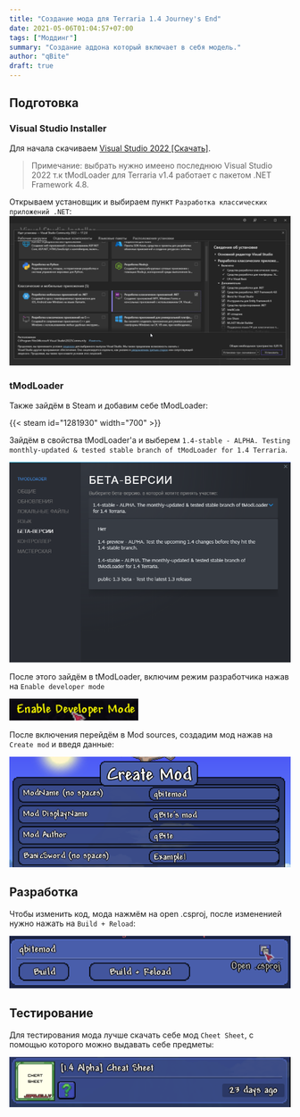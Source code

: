 ```yaml
---
title: "Создание мода для Terraria 1.4 Journey's End"
date: 2021-05-06T01:04:57+07:00
tags: ["Моддинг"]
summary: "Создание аддона который включает в себя модель."
author: "qBite"
draft: true
---
```


## Подготовка
### Visual Studio Installer
Для начала скачиваем [Visual Studio 2022 [Скачать]](https://visualstudio.microsoft.com/ru/downloads/).

> Примечание: выбрать нужно имеено последнюю Visual Studio 2022 т.к tModLoader для Terraria v1.4 работает с пакетом .NET Framework 4.8.

Открываем установщик и выбираем пункт ``Разработка классических приложений .NET``:
![Visual Studio Installer](visual-studio-installer.png)

### tModLoader
Также зайдём в Steam и добавим себе tModLoader:

{{< steam id="1281930" width="700" >}}

Зайдём в свойства tModLoader'а и выберем ``1.4-stable - ALPHA. Testing monthly-updated & tested stable branch of tModLoader for 1.4 Terraria``.

![Смена версии](mod/change-version.png)

После этого зайдём в tModLoader, включим режим разработчика нажав на ``Enable developer mode``

![Enable developer mode](mod/enable-developer-mode.png)

После включения перейдём в Mod sources, создадим мод нажав на ``Create mod`` и введя данные:

![Создание мода](mod/mod-settings.png)

## Разработка

Чтобы изменить код, мода нажмём на open .csproj, после измененией нужно нажать на ``Build + Reload``:

![Сборка мода](mod/build-mod.png)


## Тестирование

Для тестирования мода лучше скачать себе мод ``Cheet Sheet``, с помощью которого можно выдавать себе предметы:

![CheatSheet](cheatsheet.png)